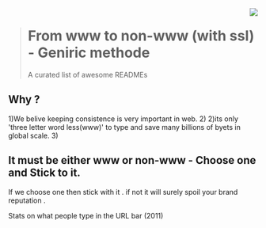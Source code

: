<img src="https://global.dewdrive.com/greatcompany/dew_black_logo.png" align="right" />

> # From www to non-www (with ssl) - Geniric methode
> A curated list of awesome READMEs

## Why ?

1)We belive keeping consistence is very important in web. 
2)
2)its only 'three letter word  less(www)' to type and save many billions of byets in global scale.
3)

## It must be either www or non-www - Choose one and Stick to it.
If we choose one then stick with it . if  not it will surely spoil your brand reputation .




Stats on what people type in the URL bar (2011)

